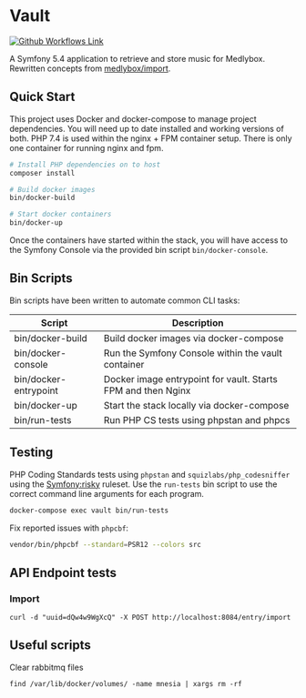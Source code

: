 # Vault
[![Github Workflows Link](https://github.com/medleybox/vault/workflows/PHP%20Tests/badge.svg)][github-workflows]

A Symfony 5.4 application to retrieve and store music for Medlybox. Rewritten concepts from [medlybox/import][github-import].

## Quick Start
This project uses Docker and docker-compose to manage project dependencies. You will need up to date installed and working versions of both. PHP 7.4 is used within the nginx + FPM container setup. There is only one container for running nginx and fpm.

```bash
# Install PHP dependencies on to host
composer install

# Build docker images
bin/docker-build

# Start docker containers
bin/docker-up
```

Once the containers have started within the stack, you will have access to the Symfony Console via the provided bin script `bin/docker-console`.

## Bin Scripts
Bin scripts have been written to automate common CLI tasks:

| Script | Description |
|--|--|
| bin/docker-build | Build docker images via docker-compose |
| bin/docker-console | Run the Symfony Console within the vault container |
| bin/docker-entrypoint | Docker image entrypoint for vault. Starts FPM and then Nginx |
| bin/docker-up | Start the stack locally via docker-compose |
| bin/run-tests | Run PHP CS tests using phpstan and phpcs |


## Testing
PHP Coding Standards tests using `phpstan` and `squizlabs/php_codesniffer` using the [Symfony:risky][phpcs-symfony-ruleset] ruleset. Use the `run-tests` bin script to use the correct command line arguments for each program.

```bash
docker-compose exec vault bin/run-tests 
```

Fix reported issues with `phpcbf`:
```bash
vendor/bin/phpcbf --standard=PSR12 --colors src
```

## API Endpoint tests

### Import
```
curl -d "uuid=dQw4w9WgXcQ" -X POST http://localhost:8084/entry/import
```
## Useful scripts

Clear rabbitmq files
```
find /var/lib/docker/volumes/ -name mnesia | xargs rm -rf
```

[github-import]: https://github.com/medleybox/import
[github-workflows]: https://github.com/medleybox/vault/actions?query=workflow%3A%22PHP+Tests%22
[phpcs-symfony-ruleset]: https://github.com/FriendsOfPHP/PHP-CS-Fixer/blob/2.17/doc/ruleSets/SymfonyRisky.rst
